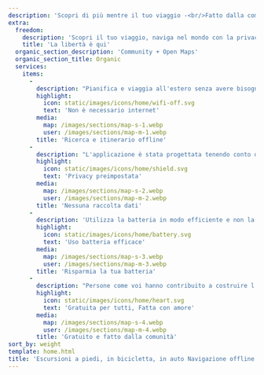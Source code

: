 ```yaml
---
description: 'Scopri di più mentre il tuo viaggio -<br/>Fatto dalla comunità'
extra:
  freedom:
    description: 'Scopri il tuo viaggio, naviga nel mondo con la privacy e la comunità al primo piano.'
    title: 'La libertà è qui'
  organic_section_description: 'Community + Open Maps'
  organic_section_title: Organic
  services:
    items:
      - 
        description: "Pianifica e viaggia all'estero senza avere bisogno dei dati mobili e cerca dei punti di passaggio durante un'escursione lontana."
        highlight:
          icon: static/images/icons/home/wifi-off.svg
          text: 'Non è necessario internet'
        media:
          map: /images/sections/map-s-1.webp
          user: /images/sections/map-m-1.webp
        title: 'Ricerca e itinerario offline'
      - 
        description: "L'applicazione è stata progettata tenendo conto della privacy: non identifica le persone, non traccia l'utente e non raccoglie informazioni."
        highlight:
          icon: static/images/icons/home/shield.svg
          text: 'Privacy preimpostata'
        media:
          map: /images/sections/map-s-2.webp
          user: /images/sections/map-m-2.webp
        title: 'Nessuna raccolta dati'
      - 
        description: 'Utilizza la batteria in modo efficiente e non la svuota come altre app di navigazione.'
        highlight:
          icon: static/images/icons/home/battery.svg
          text: 'Uso batteria efficace'
        media:
          map: /images/sections/map-s-3.webp
          user: /images/sections/map-m-3.webp
        title: 'Risparmia la tua batteria'
      - 
        description: "Persone come voi hanno contribuito a costruire l'applicazione aggiungendo località a <span class=\"text-icon\"><svg viewBox=\"0 0 19 19\"><use href=\"#icon-open-street-map\"></use></svg> [OpenStreetMap](https://openstreetmap.org)</span>, fornendo feedback sulle funzionalità e contribuendo al codice su Codeberg nella comunità open-source."
        highlight:
          icon: static/images/icons/home/heart.svg
          text: 'Gratuita per tutti, Fatta con amore'
        media:
          map: /images/sections/map-s-4.webp
          user: /images/sections/map-m-4.webp
        title: 'Gratuito e fatto dalla comunità'
sort_by: weight
template: home.html
title: 'Escursioni a piedi, in bicicletta, in auto Navigazione offline con privacy'
---
```


